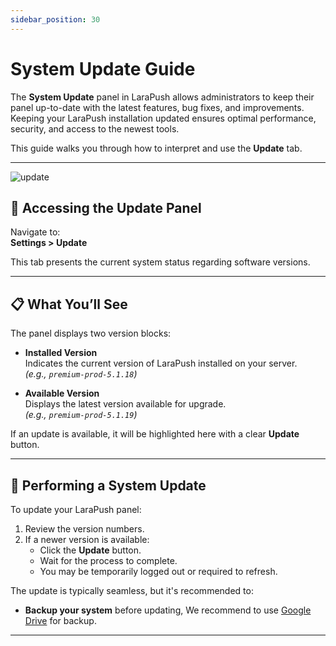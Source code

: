 ```yaml
---
sidebar_position: 30
---
```


# System Update Guide

The **System Update** panel in LaraPush allows administrators to keep their panel up-to-date with the latest features, bug fixes, and improvements. Keeping your LaraPush installation updated ensures optimal performance, security, and access to the newest tools.

This guide walks you through how to interpret and use the **Update** tab.

---

![update](/img/update.png)


## 🔄 Accessing the Update Panel

Navigate to:  
**Settings > Update**

This tab presents the current system status regarding software versions.

---

## 📋 What You’ll See

The panel displays two version blocks:

- **Installed Version**  
  Indicates the current version of LaraPush installed on your server.  
  _(e.g., `premium-prod-5.1.18`)_

- **Available Version**  
  Displays the latest version available for upgrade.  
  _(e.g., `premium-prod-5.1.19`)_

If an update is available, it will be highlighted here with a clear **Update** button.

---

## 🔁 Performing a System Update

To update your LaraPush panel:

1. Review the version numbers.
2. If a newer version is available:
   - Click the **Update** button.
   - Wait for the process to complete.
   - You may be temporarily logged out or required to refresh.

The update is typically seamless, but it's recommended to:

- **Backup your system** before updating, We recommend to use [Google Drive](../system-settings/backup.md) for backup.

---